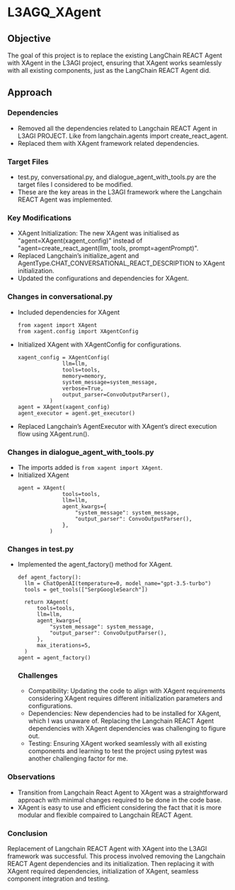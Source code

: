 # L3AGQ_XAgent

## Objective
The goal of this project is to replace the existing LangChain REACT Agent with XAgent in the L3AGI project, ensuring that XAgent works seamlessly with all existing components, just as the LangChain REACT Agent did.

## Approach
### Dependencies
- Removed all the dependencies related to Langchain REACT Agent in L3AGI PROJECT. Like from langchain.agents import create_react_agent.
- Replaced them with XAgent framework related dependencies.

### Target Files
- test.py, conversational.py, and dialogue_agent_with_tools.py are the target files I considered to be modified.
- These are the key areas in the L3AGI framework where the Langchain REACT Agent was implemented.

### Key Modifications
- XAgent Initialization: The new XAgent was initialised as "agent=XAgent(xagent_config)" instead of "agent=create_react_agent(llm, tools, prompt=agentPrompt)".
- Replaced Langchain’s initialize_agent and AgentType.CHAT_CONVERSATIONAL_REACT_DESCRIPTION to XAgent initialization.
- Updated the configurations and dependencies for XAgent.

### Changes in conversational.py
- Included dependencies for XAgent
  ```
  from xagent import XAgent
  from xagent.config import XAgentConfig
  ```
- Initialized XAgent with XAgentConfig for configurations.
  ```
  xagent_config = XAgentConfig(
                llm=llm,
                tools=tools,
                memory=memory,
                system_message=system_message,
                verbose=True,
                output_parser=ConvoOutputParser(),
            )
  agent = XAgent(xagent_config)
  agent_executor = agent.get_executor()
  ```
- Replaced Langchain’s AgentExecutor with XAgent’s direct execution flow using XAgent.run().

### Changes in dialogue_agent_with_tools.py
- The imports added is ``` from xagent import XAgent ```.
- Initialized XAgent
  ```
  agent = XAgent(
                tools=tools,
                llm=llm,
                agent_kwargs={
                    "system_message": system_message,
                    "output_parser": ConvoOutputParser(),
                },
            )
  ```

### Changes in test.py
- Implemented the agent_factory() method for XAgent.
  ```
  def agent_factory():
    llm = ChatOpenAI(temperature=0, model_name="gpt-3.5-turbo")
    tools = get_tools(["SerpGoogleSearch"])

    return XAgent(
        tools=tools,
        llm=llm,
        agent_kwargs={
            "system_message": system_message,
            "output_parser": ConvoOutputParser(),
        },
        max_iterations=5,
    )
  agent = agent_factory()
  ```

  ### Challenges
  - Compatibility: Updating the code to align with XAgent requirements considering XAgent requires different initialization parameters and configurations.
  -  Dependencies: New dependencies had to be installed for XAgent, which I was unaware of. Replacing the Langchain REACT Agent dependencies with XAgent dependencies was challenging to figure out.
  -  Testing: Ensuring XAgent worked seamlessly with all existing components and learning to test the project using pytest was another challenging factor for me.

### Observations
- Transition from Langchain React Agent to XAgent was a straightforward approach with minimal changes required to be done in the code base.
- XAgent is easy to use and efficient considering the fact that it is more modular and flexible compaired to Langchain REACT Agent.

### Conclusion
Replacement of Langchain REACT Agent with XAgent into the L3AGI framework was successful. This process involved removing the Langchain REACT Agent dependencies and its initialization. Then replacing it with XAgent required dependencies, initialization of XAgent, seamless component integration and testing.






  

